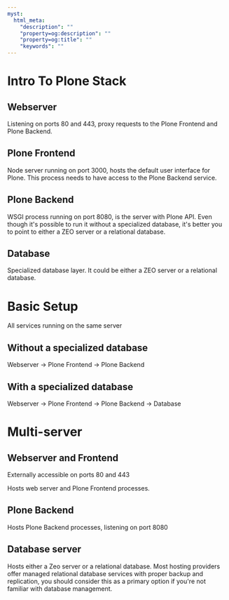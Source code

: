 ```yaml
---
myst:
  html_meta:
    "description": ""
    "property=og:description": ""
    "property=og:title": ""
    "keywords": ""
---
```


# Intro To Plone Stack

## Webserver

Listening on ports 80 and 443, proxy requests to the Plone Frontend and Plone Backend.

## Plone Frontend

Node server running on port 3000, hosts the default user interface for Plone. This process needs to have access to the Plone Backend service.

## Plone Backend

WSGI process running on port 8080, is the server with Plone API. Even though it's possible to run it without a specialized database, it's better you to point to either a ZEO server or a relational database.

## Database

Specialized database layer. It could be either a ZEO server or a relational database.

# Basic Setup

All services running on the same server

## Without a specialized database

Webserver -> Plone Frontend -> Plone Backend

## With a specialized database

Webserver → Plone Frontend → Plone Backend → Database

# Multi-server

## Webserver and Frontend

Externally accessible on ports 80 and 443

Hosts web server and Plone Frontend processes.

## Plone Backend

Hosts Plone Backend processes, listening on port 8080

## Database server

Hosts either a Zeo server or a relational database.
Most hosting providers offer managed relational database services with proper backup and replication, you should consider this as a primary option if you're not familiar with database management.
